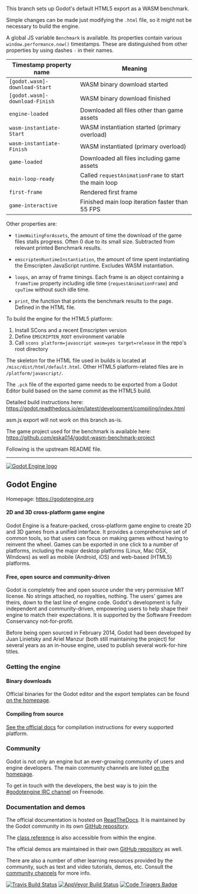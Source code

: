 This branch sets up Godot's default HTML5 export as a WASM benchmark.

Simple changes can be made just modifying the `.html` file, so it might not be
necessary to build the engine.

A global JS variable `Benchmark` is available. Its properties contain various
`window.performance.now()` timestamps. These are distinguished from other
properties by using dashes `-` in their names.

Timestamp property name        | Meaning
-------------------------------|------------------------------------------------
`[godot.wasm]-download-Start`  | WASM binary download started
`[godot.wasm]-download-Finish` | WASM binary download finished
`engine-loaded`                | Downloaded all files other than game assets
`wasm-instantiate-Start`       | WASM instantiation started (primary overload)
`wasm-instantiate-Finish`      | WASM instantiated (primary overload)
`game-loaded`                  | Downloaded all files including game assets
`main-loop-ready`              | Called `requestAnimationFrame` to start the main loop
`first-frame`                  | Rendered first frame
`game-interactive`             | Finished main loop iteration faster than 55 FPS

Other properties are:

 - `timeWaitingForAssets`, the amount of time the download of the game files
   stalls progress. Often 0 due to its small size. Subtracted from relevant
   printed Benchmark results.

 - `emscriptenRuntimeInstantiation`, the amount of time spent instantiating the
   Emscripten JavaScript runtime. Excludes WASM instantiation.

 - `loops`, an array of frame timings. Each frame is an object containing a
   `frameTime` property including idle time (`requestAnimationFrame`) and
   `cpuTime` without such idle time.

 - `print`, the function that prints the benchmark results to the page. Defined
   in the HTML file.

To build the engine for the HTML5 platform:

 1. Install SCons and a recent Emscripten version
 2. Define `EMSCRIPTEN_ROOT` environment variable
 3. Call `scons platform=javascript wasm=yes target=release` in the repo's root directory

The skeleton for the HTML file used in builds is located at `/misc/dist/html/default.html`.
Other HTML5 platform-related files are in `/platform/javascript/`.

The `.pck` file of the exported game needs to be exported from a Godot Editor
build based on the same commit as the HTML5 build.

Detailed build instructions here: https://godot.readthedocs.io/en/latest/development/compiling/index.html

asm.js export will not work on this branch as-is.

The game project used for the benchmark is available here: https://github.com/eska014/godot-wasm-benchmark-project

Following is the upstream README file.

---

[![Godot Engine logo](/logo.png)](https://godotengine.org)

## Godot Engine

Homepage: https://godotengine.org

#### 2D and 3D cross-platform game engine

Godot Engine is a feature-packed, cross-platform game engine to create 2D and
3D games from a unified interface. It provides a comprehensive set of common
tools, so that users can focus on making games without having to reinvent the
wheel. Games can be exported in one click to a number of platforms, including
the major desktop platforms (Linux, Mac OSX, Windows) as well as mobile
(Android, iOS) and web-based (HTML5) platforms.

#### Free, open source and community-driven

Godot is completely free and open source under the very permissive MIT license.
No strings attached, no royalties, nothing. The users' games are theirs, down
to the last line of engine code. Godot's development is fully independent and
community-driven, empowering users to help shape their engine to match their
expectations. It is supported by the Software Freedom Conservancy
not-for-profit.

Before being open sourced in February 2014, Godot had been developed by Juan
Linietsky and Ariel Manzur (both still maintaining the project) for several
years as an in-house engine, used to publish several work-for-hire titles.

### Getting the engine

#### Binary downloads

Official binaries for the Godot editor and the export templates can be found
[on the homepage](https://godotengine.org/download).

#### Compiling from source

[See the official docs](http://docs.godotengine.org/en/latest/development/compiling/)
for compilation instructions for every supported platform.

### Community

Godot is not only an engine but an ever-growing community of users and engine
developers. The main community channels are listed [on the homepage](https://godotengine.org/community).

To get in touch with the developers, the best way is to join the
[#godotengine IRC channel](https://webchat.freenode.net/?channels=godotengine)
on Freenode.

### Documentation and demos

The official documentation is hosted on [ReadTheDocs](http://docs.godotengine.org).
It is maintained by the Godot community in its own [GitHub repository](https://github.com/godotengine/godot-docs).

The [class reference](http://docs.godotengine.org/en/latest/classes/)
is also accessible from within the engine.

The official demos are maintained in their own [GitHub repository](https://github.com/godotengine/godot-demo-projects)
as well.

There are also a number of other learning resources provided by the community,
such as text and video tutorials, demos, etc. Consult the [community channels](https://godotengine.org/community)
for more info.

[![Travis Build Status](https://travis-ci.org/godotengine/godot.svg?branch=master)](https://travis-ci.org/godotengine/godot)
[![AppVeyor Build Status](https://ci.appveyor.com/api/projects/status/bfiihqq6byxsjxxh/branch/master?svg=true)](https://ci.appveyor.com/project/akien-mga/godot)
[![Code Triagers Badge](https://www.codetriage.com/godotengine/godot/badges/users.svg)](https://www.codetriage.com/godotengine/godot)
